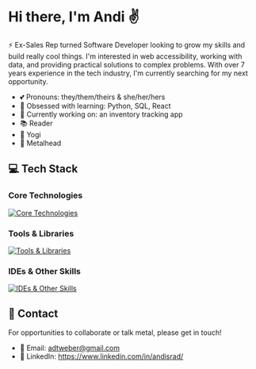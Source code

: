 # Hi there, I'm Andi ✌
⚡ Ex-Sales Rep turned Software Developer looking to grow my skills and build really cool things. I'm interested in web accessibility, working with data, and providing practical solutions to complex problems. With over 7 years experience in the tech industry, I'm currently searching for my next opportunity. 

- 💕 Pronouns: they/them/theirs & she/her/hers
- 🌱 Obsessed with learning: Python, SQL, React
- 🚀 Currently working on: an inventory tracking app
- 📚 Reader
- 🧘 Yogi 
- 🤘 Metalhead

## 💻 Tech Stack

### Core Technologies
[![Core Technologies](https://skillicons.dev/icons?i=js,py,ts,flask,express,react,redux,mongodb,postgres,sequelize&perline=5)](https://skillicons.dev)

### Tools & Libraries
[![Tools & Libraries](https://skillicons.dev/icons?i=git,html,css,sass,bootstrap,tailwind,jquery,materialui,babel,vercel,npm,nodejs&perline=6)](https://skillicons.dev)

### IDEs & Other Skills
[![IDEs & Other Skills](https://skillicons.dev/icons?i=vscode,postman,aws,md,gitlab&perline=6)](https://skillicons.dev)

## 💬 Contact
For opportunities to collaborate or talk metal, please get in touch!
- 📧 Email: adtweber@gmail.com
- 👤 LinkedIn: https://www.linkedin.com/in/andisrad/



<!--
**adtweber/adtweber** is a ✨ _special_ ✨ repository because its `README.md` (this file) appears on your GitHub profile.

Here are some ideas to get you started:

- 🔭 I’m currently working on 
- 🌱 I’m currently learning ...
- 👯 I’m looking to collaborate on ...
- 🤔 I’m looking for help with ...
- 💬 Ask me about ...
- 📫 How to reach me: ...
- 😄 Pronouns: ...
- ⚡ Fun fact: ...
-->

